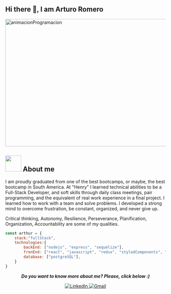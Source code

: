 <!-- <h1 align="center">Hi there 👋, I am Arturo Romero</h1> -->
## Hi there 👋, I am Arturo Romero


<img width="600" height="400" align="center" src="https://static.wixstatic.com/media/669128_ec1c7a78e9694aec8a07c2e48b292ae1~mv2.gif" alt="animacionProgramacion"/>

<h2><img src="https://media.giphy.com/media/VgCDAzcKvsR6OM0uWg/giphy.gif" width="50"> About me </h2>


I am proudly graduated from one of the best bootcamps, or maybe, the best bootcamp in South America.
At "Henry" I learned technical abilities to be a Full-Stack Developer, and soft skills through daily class meetings, pair programming, and the equivalent of real work experience in a final project. I learned how to work with a team and solve problems. I developed a strong mind to overcome frustration, be constant, organized, and never give up.

Critical thinking, Autonomy, Resilience, Perseverance, Planification, Organization, Accountability are some of my qualities.



```javascript
const arthur = {
    stack:"fullStack",
    technologies:{
        backEnd: ["nodejs", "express", "sequelize"],
        fronEnd: ["react", "javascript", "redux", "styledComponents", "html","css"],
        database: ["postgreSQL"],
    }
}
```
<p align="center">
 <b><i> Do you want to know more about me? Please, click below :) </i></b> 
 </p>

<div  align="center">
  <a href="https://www.linkedin.com/in/arturo-romero1997/" >
    <img src="https://img.shields.io/badge/LinkedIn-%230077B5.svg?&style=flat-square&logo=linkedin&logoColor=white&color=DEB6AB" alt="LinkedIn">
  </a>
   <a href="mailto:romeroarturo597@gmail.com" mailto="romeroarturo597@gmail.com" target="_blank">
    <img src="https://img.shields.io/badge/Gmail-%231877F2.svg?&style=flat-square&logo=gmail&logoColor=white&color=DEB6AB" alt="Gmail">
  </a>
</div>
